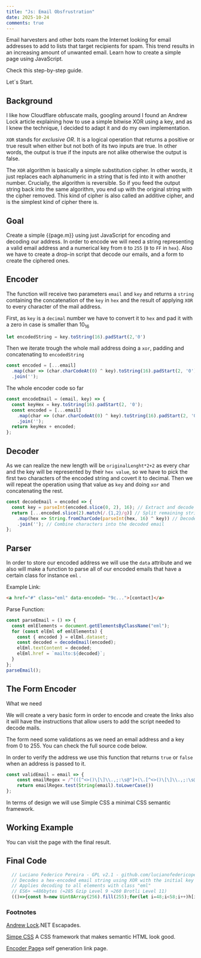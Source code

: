 ```yaml
---
title: "Js: Email Obsfrustration"
date: 2025-10-24
comments: true
---
```


Email harvesters and other bots roam the Internet looking for email addresses to add to lists that target recipients for spam. This trend results in an increasing amount of unwanted email. Learn how to create a simple page using JavaScript. 

Check this step-by-step guide.

Let´s Start.

## Background

I like how Cloudflare obfuscate mails, googling around I found an Andrew Lock<a href="#footnote1"></a> article explaining how to use a simple bitwise XOR using a key, and as I knew the technique, I decided to adapt it and do my own implementation. 

`XOR` stands for *exclusive OR*. It is a logical operation that returns a positive or true result when either but not both of its two inputs are true. In other words, the output is true if the inputs are not alike otherwise the output is false.

The `XOR` algorithm is basically a simple substitution cipher. In other words, it just replaces each alphanumeric in a string that is fed into it with another number. Crucially, the algorithm is reversible. So if you feed the output string back into the same algorithm, you end up with the original string with the cipher removed. This kind of cipher is also called an additive cipher, and is the simplest kind of cipher there is.

## Goal

Create a simple {{page.m}} using just JavaScript for encoding and decoding our address. In order to encode we will need a string representing a valid email address and a numerical key from `0` to `255` (`0` to `FF` in `hex`). Also we have to create a drop-in script that decode our emails, and a form to create the ciphered ones.

## Encoder

The function will receive two parameters `email` and `key` and returns a `string` containing the concatenation of the `key` in `hex` and  the result of applying `XOR` to every character of the mail address.

First, as `key` is a `decimal` number we have to convert it to `hex` and pad it with a zero in case is smaller than 10<sub>16</sub>

```js
let encodedString = key.toString(16).padStart(2,'0')
```

Then we iterate trough the whole mail address doing a `xor`, padding and concatenating to `encodedString`


```js
const encoded = [...email]
  .map(char => (char.charCodeAt(0) ^ key).toString(16).padStart(2, '0'))
  .join('');
```

The whole encoder code so far


```js
const encodeEmail = (email, key) => {
  const keyHex = key.toString(16).padStart(2, '0');
  const encoded = [...email]
    .map(char => (char.charCodeAt(0) ^ key).toString(16).padStart(2, '0'))
    .join('');
  return keyHex + encoded;
};
```

## Decoder

As we can realize the new length will be `originalLenght*2+2` as every char and the key will be represented by their `hex value`, so we have to pick the first two characters of the encoded string and covert it to decimal. Then we will repeat the operation using that value as `key` and doing `xor` and concatenating the rest. 


```js
const decodeEmail = encoded => {
  const key = parseInt(encoded.slice(0, 2), 16); // Extract and decode the key
  return [...encoded.slice(2).match(/.{1,2}/g)] // Split remaining string into pairs of hex characters
    .map(hex => String.fromCharCode(parseInt(hex, 16) ^ key)) // Decode each character
    .join(''); // Combine characters into the decoded email
};
```


## Parser

In order to store our encoded address we will use the `data` attribute and we also will make a function to parse all of our encoded emails that have a certain class for instance `eml` .

Example Link:


```html
<a href="#" class="eml" data-encoded= "9c...">[contact]</a>
```


Parse Function:


```js
const parseEmail = () => {
  const emlElements = document.getElementsByClassName("eml");
  for (const elEml of emlElements) {
    const { encoded } = elEml.dataset;
    const decoded = decodeEmail(encoded);
    elEml.textContent = decoded;
    elEml.href = `mailto:${decoded}`;
  }
};
parseEmail();
```

## The Form Encoder

What we need

<p>We will create a very basic form in order to encode and create the links also it will have the instructions that allow users to add the script needed to decode mails.</p>

<p>The form need some validations as we need an email address and a key from 0 to 255. You can check the full source code below. </p>

In order to verify the address we use this function that returns `true` or `false` when an address is passed to it.

```js
const validEmail = email => {
    const emailRegex = /^(([^<>()\[\]\\.,;:\s@"]+(\.[^<>()\[\]\\.,;:\s@"]+)*)|(".+"))@((\[[0-9]{1,3}\.[0-9]{1,3}\.[0-9]{1,3}\.[0-9]{1,3}\])|(([a-zA-Z\-0-9]+\.)+[a-zA-Z]{2,}))$/;
    return emailRegex.test(String(email).toLowerCase())
};
```

In terms of design we will use Simple CSS<a href="#footnote2"></a> a minimal CSS semantic framework.

## Working Example

You can visit the page with the final result<a href="#footnote3"></a>.

## Final Code

```js
  // Luciano Federico Pereira - GPL v2.1 - github.com/lucianofedericopereira
  // Decodes a hex-encoded email string using XOR with the initial key byte
  // Applies decoding to all elements with class "eml"
  // ES6+ ≈486bytes (≈285 Gzip Level 9 ≈260 Brotli Level 11)
  (()=>{const h=new Uint8Array(256).fill(255);for(let i=48;i<58;i++)h[i]=i-48;for(let i=65;i<71;i++)h[i]=i-55;for(let i=97;i<103;i++)h[i]=i-87;const T=new TextDecoder();let B=new Uint8Array(256),D=e=>{if(typeof e!="string"||e.length<4||(e.length&1))return"";let L=e.length,a=h[e.charCodeAt(0)],c=h[e.charCodeAt(1)];if(a>15||c>15)return"";let k=(a<<4)|c,n=(L-2)>>1;if(B.length<n)B=new Uint8Array(n);for(let i=0,s=2;i<n;i++,s+=2){let x=h[e.charCodeAt(s)],y=h[e.charCodeAt(s+1)];if(x>15||y>15)return"";B[i]=((x<<4)|y)^k}if(n<=64){let o="";for(let i=0;i<n;i++)o+=String.fromCharCode(B[i]);return o}return T.decode(B.subarray(0,n))};document.addEventListener("DOMContentLoaded",()=>{document.querySelectorAll(".eml").forEach(e=>{let r=e?.dataset?.encoded;if(!r)return;let d=D(r);if(!d)return;e.textContent=d;e.href="mailto:"+d})})})();
 ```


<h3>Footnotes</h3>    
<footer>
  <p id="footnote1"><a href="https://andrewlock.net">Andrew Lock</a>.NET Escapades.</p>
  <p id="footnote2"><a href="https://simplecss.org">Simpe CSS</a> A CSS framework that makes semantic HTML look good.</p>
  <p id="footnote3"><a href="https://lucianofullstack.pages.dev/assets/encoder">Encoder Page</a>a self generation link page.</p>
</footer>
